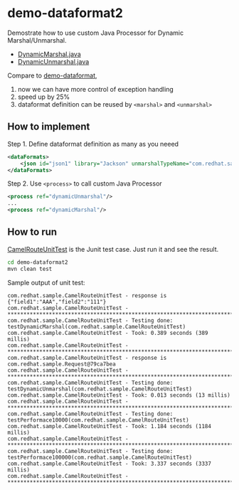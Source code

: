 # demo-dataformat2

Demostrate how to use custom Java Processor for Dynamic Marshal/Unmarshal.

- [DynamicMarshal.java](src/main/java/com/redhat/sample/DynamicMarshal.java)
- [DynamicUnmarshal.java](src/main/java/com/redhat/sample/DynamicUnmarshal.java)

Compare to [demo-dataformat][1], 
1. now we can have more control of exception handling
2. speed up by 25%
3. dataformat definition can be reused by `<marshal>` and `<unmarshal>`

[1]: https://github.com/jian-feng/demo-dataformat

## How to implement

Step 1. Define dataformat definition as many as you neeed
```xml
<dataFormats>
    <json id="json1" library="Jackson" unmarshalTypeName="com.redhat.sample.Request"/>
</dataFormats>
```

Step 2. Use `<process>` to call custom Java Processor

```xml
<process ref="dynamicUnmarshal"/>
...
<process ref="dynamicMarshal"/>
``` 

## How to run

[CamelRouteUnitTest][3] is the Junit test case. Just run it and see the result.

[3]: src/test/java/com/redhat/sample/CamelRouteUnitTest.java

```sh
cd demo-dataformat2
mvn clean test
```

Sample output of unit test:
```console
com.redhat.sample.CamelRouteUnitTest - response is {"field1":"AAA","field2":"111"}
com.redhat.sample.CamelRouteUnitTest - ********************************************************************************
com.redhat.sample.CamelRouteUnitTest - Testing done: testDynamicMarshal(com.redhat.sample.CamelRouteUnitTest)
com.redhat.sample.CamelRouteUnitTest - Took: 0.389 seconds (389 millis)
com.redhat.sample.CamelRouteUnitTest - ********************************************************************************
com.redhat.sample.CamelRouteUnitTest - response is com.redhat.sample.Request@79ca7bea
com.redhat.sample.CamelRouteUnitTest - ********************************************************************************
com.redhat.sample.CamelRouteUnitTest - Testing done: testDynamicUnmarshal(com.redhat.sample.CamelRouteUnitTest)
com.redhat.sample.CamelRouteUnitTest - Took: 0.013 seconds (13 millis)
com.redhat.sample.CamelRouteUnitTest - ********************************************************************************
com.redhat.sample.CamelRouteUnitTest - Testing done: testPerformace10000(com.redhat.sample.CamelRouteUnitTest)
com.redhat.sample.CamelRouteUnitTest - Took: 1.184 seconds (1184 millis)
com.redhat.sample.CamelRouteUnitTest - ********************************************************************************
com.redhat.sample.CamelRouteUnitTest - Testing done: testPerformace100000(com.redhat.sample.CamelRouteUnitTest)
com.redhat.sample.CamelRouteUnitTest - Took: 3.337 seconds (3337 millis)
com.redhat.sample.CamelRouteUnitTest - ********************************************************************************
```
